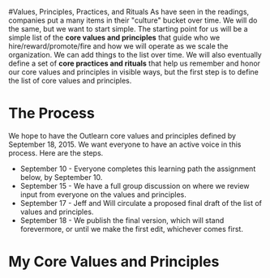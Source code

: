 <!--
{
"name": "outlearn-values-exercise",
"version" : "0.1",
"title" : "Outlearn Values Exercise",
"description" : "We have a retention crisis. New Deloitte research shows that culture, engagement, and employee retention are now the top talent challenges facing business leaders. More than half business leaders rate this issue “urgent” – up from only around 20% last year.",
"homepage" : "https://github.com/sigma-512/outlearn-culture-homework",
"freshnessDate" : 2015-08-27,
"author" : "Jeff Whatcott",
"license" : "CC BY 4.0"
}
-->

<!-- @section -->

#Values, Principles, Practices, and Rituals
As have seen in the readings, companies put a many items in their "culture" bucket over time. We will do the same, but we want to start simple. The starting point for us will be a simple list of the **core values and principles** that guide who we hire/reward/promote/fire and how we will operate as we scale the organization. We can add things to the list over time. We will also eventually define a set of **core practices and rituals** that help us remember and honor our core values and principles in visible ways, but the first step is to define the list of core values and principles.

# The Process
We hope to have the Outlearn core values and principles defined by September 18, 2015. We want everyone to have an active voice in this process. Here are the steps.
- September 10 - Everyone completes this learning path the assignment below, by September 10.
- September 15 - We have a full group discussion on where we review input from everyone on the values and principles.
- September 17 - Jeff and Will circulate a proposed final draft of the list of values and principles.
- September 18 - We publish the final version, which will stand forevermore, or until we make the first edit, whichever comes first.

<!-- @section -->
# My Core Values and Principles
<!-- @task, "hasDeliverable" : true, "text" : "List and defend the 5-7 core values and principles that you passionately believe should define the Outlearn culture."-->
